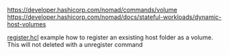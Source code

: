 https://developer.hashicorp.com/nomad/commands/volume
https://developer.hashicorp.com/nomad/docs/stateful-workloads/dynamic-host-volumes

[register.hcl](register.hcl) example how to register an exsisting host folder as a volume.
This will not deleted with a unregister command
